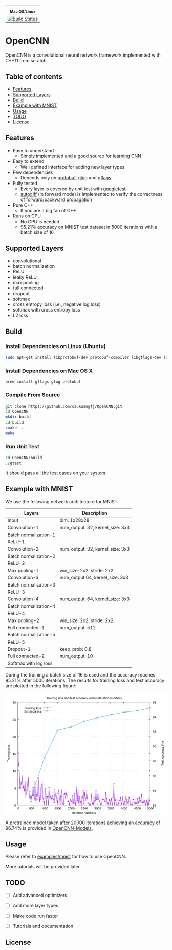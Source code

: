 
|<sub>Mac OS/Linux</sub>|
|:---:|
|[![Build Status](https://travis-ci.com/csukuangfj/OpenCNN.svg?branch=master)](https://travis-ci.com/csukuangfj/OpenCNN)|

# OpenCNN

OpenCNN is a convolutional neural network framework implemented
with C++11 from scratch.

## Table of contents

- [Features](#features)
- [Supported Layers](#supported-layers)
- [Build](#build)
- [Example with MNIST](#example-with-mnist)
- [Usage](#usage)
- [TODO](#todo)
- [License](#License)

## Features
- Easy to understand
    * Simply implemented and a good source for learning CNN
- Easy to extend
    * Well defined interface for adding new layer types
- Few dependencies
    * Depends only on [protobuf][1], [glog][2] and [gflags][3]
- Fully tested
    * Every layer is covered by unit test with [googletest][4]
    * [autodiff][5] (in forward mode) is implemented to verify the correctness of forward/backward propagation
- Pure C++
    * If you are a big fan of C++
- Runs on CPU
    * No GPU is needed.
    * 95.21% accuracy on MNIST test dataset in 5000 iterations with a batch size of 16

## Supported Layers
- convolutional
- batch normalization
- ReLU
- leaky ReLU
- max pooling
- full connected
- dropout
- softmax
- cross entropy loss (i.e., negative log loss)
- softmax with cross entropy loss
- L2 loss

## Build
### Install Dependencies on Linux (Ubuntu)

```sh
sudo apt-get install libprotobuf-dev protobuf-compiler libgflags-dev libgoogle-glog-dev
```

### Install Dependencies on Mac OS X

```
brew install gflags glog protobuf
```

### Compile From Source

```sh
git clone https://github.com/csukuangfj/OpenCNN.git
cd OpenCNN
mkdir build
cd build
cmake ..
make
```

### Run Unit Test

```sh
cd OpenCNN/build
./gtest
```

It should pass all the test cases on your system.

## Example with MNIST
We use the following network architecture for MNIST:

| Layers                | Description                      |
|-----------------------|----------------------------------|
| Input                 | dim: 1x28x28                     |
| Convolution-1         | num_output: 32, kernel_size: 3x3 |
| Batch normalization-1 |                                  |
| ReLU-1                |                                  |
| Convolution-2         | num_output: 32, kernel_size: 3x3 |
| Batch normalization-2 |                                  |
| ReLU-2                |                                  |
| Max pooling-1         | win_size: 2x2, stride: 2x2       |
| Convolution-3         | num_output:64, kernel_size: 3x3  |
| Batch normalization-3 |                                  |
| ReLU-3                |                                  |
| Convolution-4         | num_output: 64, kernel_size: 3x3 |
| Batch normalization-4 |                                  |
| ReLU-4                |                                  |
| Max pooling-2         | win_size: 2x2, stride: 2x2       |
| Full connected-1      | num_output: 512                  |
| Batch normalization-5 |                                  |
| ReLU-5                |                                  |
| Dropout-1             | keep_prob: 0.8                   |
| Full connected-2      | num_output: 10                   |
| Softmax with log loss |                                  |

During the training a batch size of 16 is used and the accuracy
reaches 95.21% after 5000 iterations. The results for training loss and
test accuracy are plotted in the following figure:

![training-loss-test-accuracy-versus-iterations][6]

A pretrained model taken after 20000 iterations achieving an accuracy
of 96.74% is provided in [OpenCNN-Models][8].

## Usage
Please refer to [examples/mnist][7] for how to use OpenCNN.

More tutorials will be provided later.

## TODO
- [ ] Add advanced optimizers
- [ ] Add more layer types
- [ ] Make code run faster
- [ ] Tutorials and documentation


## License


[8]: https://github.com/csukuangfj/OpenCNN-Models/tree/master/mnist
[7]: /examples/mnist
[6]: /examples/mnist/loss-accuracy-iter.png
[5]: https://en.wikipedia.org/wiki/Automatic_differentiation
[4]: https://github.com/abseil/googletest
[3]: https://github.com/gflags/gflags
[2]: https://github.com/google/glog
[1]: https://github.com/protocolbuffers/protobuf

